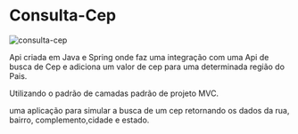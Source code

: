 # Consulta-Cep

![consulta-cep](https://github.com/Marcos1020/Consulta-Cep/assets/83420181/52620393-99d7-4e48-b430-a8c5735fd517)

Api criada em Java e Spring onde faz uma integração com uma Api de busca de Cep e adiciona um valor de cep para uma determinada região do Pais.

Utilizando o padrão de camadas padrão de projeto MVC.

uma aplicação para simular a busca de um cep retornando os dados da rua, bairro, complemento,cidade e estado.  

